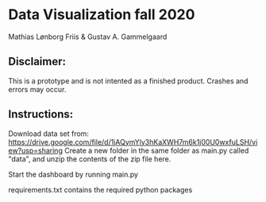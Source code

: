 # Data Visualization fall 2020
Mathias Lønborg Friis &
Gustav A. Gammelgaard

## Disclaimer:
This is a prototype and is not intented as a finished product. Crashes and errors may occur.

## Instructions:
Download data set from: https://drive.google.com/file/d/1jAQymYly3hKaXWH7m6k1j00U0wxfuLSH/view?usp=sharing
Create a new folder in the same folder as main.py called "data", and unzip the contents of the zip file here.

Start the dashboard by running main.py 

requirements.txt contains the required python packages
